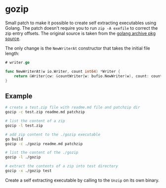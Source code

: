 # gozip

Small patch to make it possible to create self extracting executables using Golang. The patch doesn't require you to run `zip -A exefile` to correct the zip entry offsets. The original source is taken from the [golang archive pkg source](http://golang.org/src/pkg/archive/zip/writer.go?m=text).

The only change is the `NewWriterAt` constructor that takes the initial file length:

```go
# writer.go

func NewWriterAt(w io.Writer, count int64) *Writer {
	return &Writer{cw: &countWriter{w: bufio.NewWriter(w), count: count}}
}
```

## Example

```bash
# create a test.zip file with readme.md file and patchzip dir
gozip -c test.zip readme.md patchzip

# list the content of a zip
gozip -l test.zip

# add zip content to the ./gozip executable
go build
gozip -c ./gozip readme.md patchzip

# list the content of the ./gozip
gozip -l ./gozip

# extract the contents of a zip into test directory
gozip -x ./gozip test
```

Create a self extracting executable by calling to the `Unzip` on its own binary.
